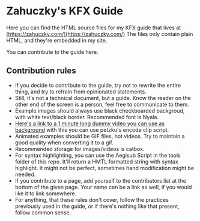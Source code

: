 # Zahuczky's KFX Guide
Here you can find the HTML source files for my KFX guide that lives at [https://zahuczky.com/](https://zahuczky.com/)
The files only contain plain HTML, and they're embedded in my site.

You can contribute to the guide here.
## Contribution rules
- If you decide to contribute to the guide, try not to rewrite the entire thing, and try to refrain from opinionated statements.
- Still, it's not a technical document, but a guide. Know the reader on the other end of the screen is a person, feel free to communicate to them.
- Example images should always use black checkboarded backgroud, with white text/black border. Recommended font is Nyala. 
- [Here's a link to a 1 minute long dummy video you can use as background](https://files.catbox.moe/zyzj6l.mp4) with this you can use petzku's encode clip script.
- Animated examples should be GIF files, not videos. Try to maintain a good quality when converting it to a gif. 
- Recommended storage for images/videos is catbox. 
- For syntax highlighting, you can use the Aegisub Script in the tools folder of this repo. It'll return a HMTL formatted string with syntax highlight. It might not be perfect, sometimes hand modification might be needed.
- If you contribute to a page, add yourself to the contributors list at the bottom of the given page. Your name can be a link as well, if you would like it to link somewhere. 
- For anything, that these rules don't cover, follow the practices previously used in the guide, or if there's nothing like that present, follow common sense.
